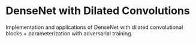 # DenseNet with Dilated Convolutions
Implementation and applications of DenseNet with dilated convolutional blocks + parameterization with adversarial training.
